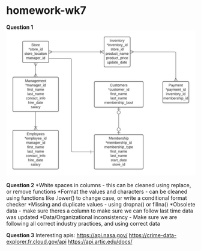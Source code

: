 # homework-wk7

**Question 1**
![](https://github.com/hafsa-said/homework-wk7/blob/main/grocery-erd.jpeg)


**Question 2**
*White spaces in columns - this can be cleaned using replace, or remove functions
*Format the values and characters - can be cleaned using functions like .lower() to change case, or write a conditional format checker
*Missing and duplicate values - using dropna() or fillna()
*Obsolete data - make sure theres a column to make sure we can follow last time data was updated
*Data/Organizational inconsistency - Make sure we are following all correct industry practices, and using correct data

**Question 3**
Interesting apis:
https://api.nasa.gov/
https://crime-data-explorer.fr.cloud.gov/api
https://api.artic.edu/docs/
